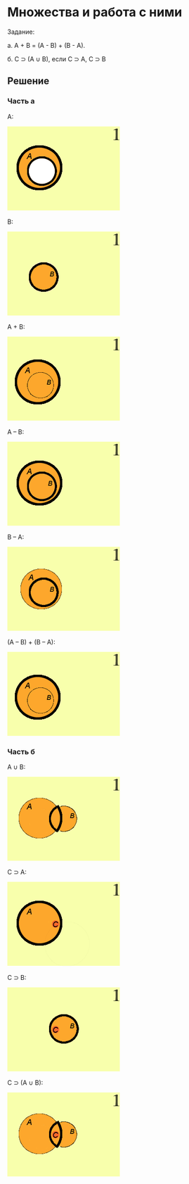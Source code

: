 # Множества и работа с ними

Задание:

а. A + B = (A - B) + (B - A).

б. C ⊃ (A ∪ B), если C ⊃ A, C ⊃ B

## Решение

### Часть а

A:

![](001.png)

B:

![](002.png)

А + В:

![](003.png)

А – В:

![](004.png)

В – А:

![](005.png)

(А – В) + (В – А):

![](003.png)

### Часть б

A ∪ B:

![](006.png)

C ⊃ A:

![](008.png)

C ⊃ B:

![](009.png)

C ⊃ (A ∪ B):

![](007.png)

